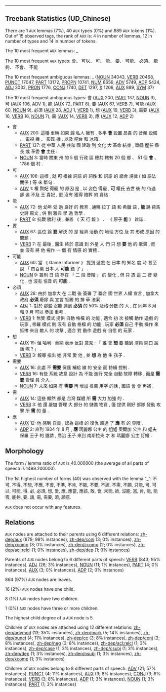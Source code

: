 

--------------------------------------------------------------------------------

## Treebank Statistics (UD_Chinese)

There are 1 `AUX` lemmas (7%), 40 `AUX` types (0%) and 889 `AUX` tokens (1%).
Out of 15 observed tags, the rank of `AUX` is: 4 in number of lemmas, 12 in number of types and 14 in number of tokens.

The 10 most frequent `AUX` lemmas: _

The 10 most frequent `AUX` types:  會、 可以、 可、 能、 要、 可能、 必須、 能夠、 不會、 不能

The 10 most frequent ambiguous lemmas: _ ([NOUN]() 34043, [VERB]() 20468, [PUNCT]() 17047, [PART]() 13172, [PROPN]() 10741, [NUM]() 6659, [ADV]() 5749, [ADP]() 5424, [ADJ]() 3032, [PRON]() 1776, [CONJ]() 1740, [DET]() 1297, [X]() 1209, [AUX]() 889, [SYM]() 37)

The 10 most frequent ambiguous types:  會 ([AUX]() 200, [PART]() 137, [NOUN]() 3), 可 ([AUX]() 106, [ADV]() 1), 能 ([AUX]() 72, [PART]() 8), 要 ([AUX]() 67, [VERB]() 7), 可能 ([AUX]() 60, [NOUN]() 9), 必須 ([AUX]() 28, [ADJ]() 1, [VERB]() 1), 想 ([AUX]() 19, [VERB]() 3), 需要 ([AUX]() 16, [VERB]() 16, [NOUN]() 7), 需 ([AUX]() 14, [VERB]() 3), 應 ([AUX]() 12, [ADP]() 2)


* 會
  * [AUX]() 200: 這種 車輛 如果 歸 私人 擁有 , 多半 <b>會</b> 設置 昂貴 的 音頻 設備 、 電視 機 、 影碟 機 , 以及 吧台 和 冰箱 .
  * [PART]() 137: 從 中華 人民 共和 國 建政 到 文化 大 革命 結束 , 單縣 歷任 縣長 或 革委 <b>會</b> 主任 :
  * [NOUN]() 3: 當時 關東 州 的 5 個 行政 區 總共 轄有 20 個 鄉 、 51 個 <b>會</b> 、 1786 個 村 .
* 可
  * [AUX]() 106: 這樣 , 就 <b>可</b> 根據 詞語 的 詞性 和 詞語 的 組合 規律 ( 如 語法 關係 ) 等 來 斷句 .
  * [ADV]() 1: 權 賢妃 得寵 的 原因 是 , 以 姿色 得寵 , <b>可</b> 權氏 去世 後 的 待遇 卻 遠 不及 王 貴妃 , 更 沒有 獲得 陪葬 的 資格 .
* 能
  * [AUX]() 72: 他 幼年 受 過 良好 的 教育 , 通曉 拉丁 語 和 希臘 語 , <b>能</b> 誦 荷馬 史詩 原文 , 併 到 雅典 學 過 哲學 .
  * [PART]() 8: 抗戰 勝利 後 , 兼辦 《 天 行 報 》 、 《 原子 <b>能</b> 》 雜誌 .
* 要
  * [AUX]() 67: 區位 論 <b>要</b> 解決 的 是 經濟 活動 的 地理 方位 及 其 形成 原因 的 問題 .
  * [VERB]() 7: 在 最後 , 醫生 終於 意識 到 外星 人 們 只 想 <b>要</b> 他 的 歌聲 , 而 並 沒有 將 他 視作 一 個 有 情感 的 實體 .
* 可能
  * [AUX]() 60: 當 《 Game Informer 》 提到 遊戲 在 日本 的 知名 度 時 甚至 說 「 四百萬 日本 人 <b>可能</b> 錯 了 」 .
  * [NOUN]() 9: 雖則 日 語 存在 「 二 段 音階 」 的 變化 , 但 只 憑 這 二 音 變化 , 也 沒有 協音 的 <b>可能</b> .
* 必須
  * [AUX]() 28: 由於 加拿大 在 二戰 後 簽署 了 聯合 國 世界 人權 宣言 , 加拿大 政府 <b>必須</b> 廢除 與 宣言 牴觸 的 排 華 法案 .
  * [ADJ]() 1: 對於 那些 沒能 達到 <b>必須</b> 的 50% 及格 分數 的 人 , 在 同年 8 月 和 9 月 可以 參加 重考 .
  * [VERB]() 1: 無雙 模式 提供 自動 格檔 的 功能 , 適合 初 次 接觸 動作 遊戲 的 玩家 , 修羅 模式 則 沒有 自動 格檔 的 功能 , 玩家 <b>必須</b> 自己 手動 操作 來 抵擋 來自 敵人 的 攻擊 , 適合 對 動作 遊戲 有 自信 的 玩家 .
* 想
  * [AUX]() 19: 但 哈利 · 華納 表示 反對 意見 : 「 誰 會 <b>想</b> 要 聽到 演員 開口 說話 呢 ? 」 .
  * [VERB]() 3: 報導 指出 她 非常 愛 他 , 並 <b>想</b> 為 他 生 孩子 .
* 需要
  * [AUX]() 16: 此處 不 <b>需要</b> 保護 補給 線 的 安全 而 持續 控制 .
  * [VERB]() 16: 有些 系統 故意 設計 為 不能 進行 完全 自動 故障 轉移 , 而是 <b>需要</b> 管理 員 介入 .
  * [NOUN]() 7: 未來 如果 有 <b>需要</b> 再 增加 推薦 用字 的話 , 國語 會 會 再補 .
* 需
  * [AUX]() 14: 這些 顯然 都是 台灣 媒體 所 <b>需</b> 大力 加強 的 .
  * [VERB]() 3: 他 還 嚴加 管理 大 部分 的 儲備 物資 , 僅 提供 剛好 部隊 發動 攻擊 所 <b>需</b> 的 量 .
* 應
  * [AUX]() 12: 他 感到 自責 , 認為 這樣 的 復仇 超過 了 <b>應</b> 有 的 界限 .
  * [ADP]() 2: 直到 1934 年 8 月 , <b>應</b> 瑪麗娜 公主 的 姐姐 奧爾加 公主 和 姐夫 保羅 王子 的 邀請 , 喬治 王子 來到 南斯拉夫 才 和 瑪麗娜 公主 訂婚 .

## Morphology

The form / lemma ratio of `AUX` is 40.000000 (the average of all parts of speech is 1499.200000).

The 1st highest number of forms (40) was observed with the lemma “_”: 不可, 不得, 不想, 不應, 不會, 不準, 不肯, 不能, 不要, 不該, 不需, 不願, 只能, 可, 可以, 可能, 得, 必, 必須, 想, 愛, 應, 應當, 應該, 敢, 會, 未能, 欲, 沒能, 當, 肯, 能, 能否, 能夠, 要, 請, 需, 需要, 須, 願意.

`AUX` does not occur with any features.


## Relations

`AUX` nodes are attached to their parents using 6 different relations: [zh-dep/aux]() (879; 99% instances), [zh-dep/conj]() (3; 0% instances), [zh-dep/xcomp]() (3; 0% instances), [zh-dep/ccomp]() (2; 0% instances), [zh-dep/acl:relcl]() (1; 0% instances), [zh-dep/dep]() (1; 0% instances)

Parents of `AUX` nodes belong to 6 different parts of speech: [VERB]() (843; 95% instances), [ADJ]() (26; 3% instances), [NOUN]() (11; 1% instances), [PART]() (4; 0% instances), [AUX]() (3; 0% instances), [ADP]() (2; 0% instances)

864 (97%) `AUX` nodes are leaves.

16 (2%) `AUX` nodes have one child.

8 (1%) `AUX` nodes have two children.

1 (0%) `AUX` nodes have three or more children.

The highest child degree of a `AUX` node is 5.

Children of `AUX` nodes are attached using 12 different relations: [zh-dep/advmod]() (13; 35% instances), [zh-dep/mark]() (5; 14% instances), [zh-dep/punct]() (4; 11% instances), [zh-dep/cc]() (3; 8% instances), [zh-dep/conj]() (3; 8% instances), [zh-dep/neg]() (3; 8% instances), [zh-dep/acl:relcl]() (1; 3% instances), [zh-dep/case]() (1; 3% instances), [zh-dep/csubj]() (1; 3% instances), [zh-dep/dep]() (1; 3% instances), [zh-dep/nsubj]() (1; 3% instances), [zh-dep/xcomp]() (1; 3% instances)

Children of `AUX` nodes belong to 8 different parts of speech: [ADV]() (21; 57% instances), [PUNCT]() (4; 11% instances), [AUX]() (3; 8% instances), [CONJ]() (3; 8% instances), [VERB]() (3; 8% instances), [ADP]() (1; 3% instances), [NOUN]() (1; 3% instances), [PART]() (1; 3% instances)

